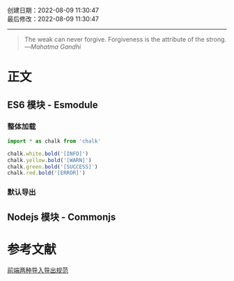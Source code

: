 创建日期：2022-08-09 11:30:47  
最后修改：2022-08-09 11:30:47

- - -

> The weak can never forgive. Forgiveness is the attribute of the strong.  
>—<cite>Mahatma Gandhi</cite>

# 正文

## ES6 模块 - Esmodule

### 整体加载

```js
import * as chalk from 'chalk'

chalk.white.bold('[INFO]')
chalk.yellow.bold('[WARN]')
chalk.green.bold('[SUCCESS]')
chalk.red.bold('[ERROR]')
```

### 默认导出

## Nodejs 模块 - Commonjs

# 参考文献

[前端两种导入导出规范](https://juejin.cn/post/6970296913039999007)
